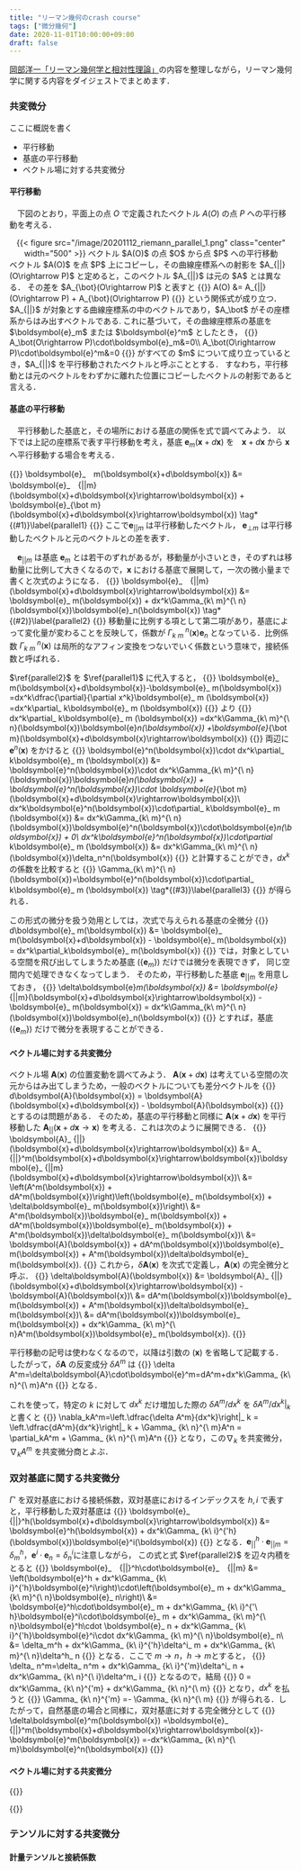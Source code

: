 ```yaml
---
title: "リーマン幾何のcrash course"
tags: ["微分幾何"]
date: 2020-11-01T10:00:00+09:00
draft: false
---
```

[岡部洋一「リーマン幾何学と相対性理論」](http://www.moge.org/okabe/temp/Riemann.pdf)の内容を整理しながら，リーマン幾何学に関する内容をダイジェストでまとめます．

<!--
### 内容
- [平行移動と接続係数](#001)
- [共変微分](#002)
-->

<a id="markdown-001" name="001"></a>

### 共変微分
ここに概説を書く
- 平行移動
- 基底の平行移動
- ベクトル場に対する共変微分

#### 平行移動
　下図のとおり，平面上の点 $O$ で定義されたベクトル $A(O)$ の点 $P$ への平行移動を考える．
<div align="center">
{{< figure src="/image/20201112_riemann_parallel_1.png" class="center" width="500" >}}
ベクトル $A(O)$ の点 $O$ から点 $P$ への平行移動
</div>
ベクトル $A(O)$ を点 $P$ 上にコピーし，その曲線座標系への射影を $A_{||}(O\rightarrow P)$ と定めると，このベクトル $A_{||}$ は元の $A$ とは異なる．
その差を $A_{\bot}(O\rightarrow P)$ と表すと
{{<equation>}}
  A(O) &= A_{||}(O\rightarrow P) + A_{\bot}(O\rightarrow P)
{{</equation>}}
という関係式が成り立つ．
$A_{||}$ が対象とする曲線座標系の中のベクトルであり，$A_\bot$ がその座標系からはみ出すベクトルである.
これに基づいて，その曲線座標系の基底を $\boldsymbol{e}_m$ または $\boldsymbol{e}^m$ としたとき，
{{<equation>}}
  A_\bot(O\rightarrow P)\cdot\boldsymbol{e}_m&=0\\
  A_\bot(O\rightarrow P)\cdot\boldsymbol{e}^m&=0
{{</equation>}}
がすべての $m$ について成り立っているとき，$A_{||}$ を平行移動されたベクトルと呼ぶこととする．
すなわち，平行移動とは元のベクトルをわずかに離れた位置にコピーしたベクトルの射影であると言える．


#### 基底の平行移動
　平行移動した基底と，その場所における基底の関係を式で調べてみよう．
以下では上記の座標系で表す平行移動を考え，基底 $\boldsymbol{e}_m(\boldsymbol{x}+d\boldsymbol{x})$ を　$\boldsymbol{x}+d\boldsymbol{x}$ から $\boldsymbol{x}$ へ平行移動する場合を考える．

{{<equation>}}
  \boldsymbol{e}_　m(\boldsymbol{x}+d\boldsymbol{x}) &= \boldsymbol{e}_　{||m}(\boldsymbol{x}+d\boldsymbol{x}\rightarrow\boldsymbol{x}) + \boldsymbol{e}_{\bot m}(\boldsymbol{x}+d\boldsymbol{x}\rightarrow\boldsymbol{x})
  \tag*{(#1)}\label{parallel1}
{{</equation>}}
ここで$\boldsymbol{e}_　{||m}$ は平行移動したベクトル， $\boldsymbol{e}_　{\bot m}$ は平行移動したベクトルと元のベクトルとの差を表す．

　$\boldsymbol{e}_　{||m}$ は基底 $\boldsymbol{e}_ m$ とは若干のずれがあるが，移動量が小さいとき，そのずれは移動量に比例して大きくなるので，$\boldsymbol{x}$ における基底で展開して，一次の微小量まで書くと次式のようになる．
{{<equation>}}
  \boldsymbol{e}_　{||m}(\boldsymbol{x}+d\boldsymbol{x}\rightarrow\boldsymbol{x})
  &= \boldsymbol{e}_ m(\boldsymbol{x}) + dx^k\Gamma_{k\ m}^{\ n}(\boldsymbol{x})\boldsymbol{e}_n(\boldsymbol{x})
  \tag*{(#2)}\label{parallel2}
{{</equation>}}
移動量に比例する項として第二項があり，基底によって変化量が変わることを反映して，係数が $\Gamma_{k\ m}^{\ n}(\boldsymbol{x})\boldsymbol{e}_n$ となっている．比例係数 $\Gamma_{k\ m}^{\ n}(\boldsymbol{x})$ は局所的なアフィン変換をつないでいく係数という意味で，接続係数と呼ばれる．

$\ref{parallel2}$ を $\ref{parallel1}$ に代入すると，
{{<equation>}}
  \boldsymbol{e}_ m(\boldsymbol{x}+d\boldsymbol{x})-\boldsymbol{e}_ m(\boldsymbol{x})
  =dx^k\dfrac{\partial}{\partial x^k}\boldsymbol{e}_ m (\boldsymbol{x})
  =dx^k\partial_ k\boldsymbol{e}_ m (\boldsymbol{x})
{{</equation>}}
より
{{<equation>}}
  dx^k\partial_ k\boldsymbol{e}_ m (\boldsymbol{x})
  =dx^k\Gamma_{k\ m}^{\ n}(\boldsymbol{x})\boldsymbol{e}_n(\boldsymbol{x})
  +\boldsymbol{e}_{\bot m}(\boldsymbol{x}+d\boldsymbol{x}\rightarrow\boldsymbol{x})
{{</equation>}}
両辺に $\boldsymbol{e}^n(\boldsymbol{x})$ をかけると
{{<equation>}}
  \boldsymbol{e}^n(\boldsymbol{x})\cdot dx^k\partial_ k\boldsymbol{e}_ m (\boldsymbol{x})
  &= \boldsymbol{e}^n(\boldsymbol{x})\cdot dx^k\Gamma_{k\ m}^{\ n}(\boldsymbol{x})\boldsymbol{e}_n(\boldsymbol{x})
    + \boldsymbol{e}^n(\boldsymbol{x})\cdot \boldsymbol{e}_{\bot m}(\boldsymbol{x}+d\boldsymbol{x}\rightarrow\boldsymbol{x})\\
  dx^k\boldsymbol{e}^n(\boldsymbol{x})\cdot\partial_ k\boldsymbol{e}_ m (\boldsymbol{x})
  &= dx^k\Gamma_{k\ m}^{\ n}(\boldsymbol{x})\boldsymbol{e}^n(\boldsymbol{x})\cdot\boldsymbol{e}_n(\boldsymbol{x})
    + 0\\
  dx^k\boldsymbol{e}^n(\boldsymbol{x})\cdot\partial_ k\boldsymbol{e}_ m (\boldsymbol{x})
  &= dx^k\Gamma_{k\ m}^{\ n}(\boldsymbol{x})\delta_n^n(\boldsymbol{x})
{{</equation>}}
と計算することができ，$dx^k$ の係数を比較すると
{{<equation>}}
  \Gamma_{k\ m}^{\ n}(\boldsymbol{x})=\boldsymbol{e}^n(\boldsymbol{x})\cdot\partial_ k\boldsymbol{e}_ m (\boldsymbol{x})
  \tag*{(#3)}\label{parallel3}
{{</equation>}}
が得られる．

この形式の微分を扱う効用としては，次式で与えられる基底の全微分
{{<equation>}}
  d\boldsymbol{e}_ m(\boldsymbol{x})
  &= \boldsymbol{e}_ m(\boldsymbol{x}+d\boldsymbol{x}) - \boldsymbol{e}_ m(\boldsymbol{x})
  = dx^k\partial_k\boldsymbol{e}_ m(\boldsymbol{x})
{{</equation>}}
では，対象としている空間を飛び出してしまうため基底 ({$\boldsymbol{e}_ m$}) だけでは微分を表現できず， 同じ空間内で処理できなくなってしまう．
そのため，平行移動した基底 $\boldsymbol{e}_ {||m}$ を用意しておき，
{{<equation>}}
  \delta\boldsymbol{e}_m(\boldsymbol{x})
  &= \boldsymbol{e}_ {||m}(\boldsymbol{x}+d\boldsymbol{x}\rightarrow\boldsymbol{x}) - \boldsymbol{e}_ m(\boldsymbol{x})
  = dx^k\Gamma_{k\ m}^{\ n}(\boldsymbol{x})\boldsymbol{e}_n(\boldsymbol{x})
{{</equation>}}
とすれば，基底 ({$\boldsymbol{e}_ m$}) だけで微分を表現することができる．

<!-- 
#### 双対基底の位置変化
-->

#### ベクトル場に対する共変微分
ベクトル場 $\boldsymbol{A}(\boldsymbol{x})$ の位置変動を調べてみよう．
$\boldsymbol{A}(\boldsymbol{x}+d\boldsymbol{x})$ は考えている空間の次元からはみ出てしまうため，一般のベクトルについても差分ベクトルを
{{<equation>}}
  d\boldsymbol{A}(\boldsymbol{x}) = \boldsymbol{A}(\boldsymbol{x}+d\boldsymbol{x}) - \boldsymbol{A}(\boldsymbol{x})
{{</equation>}}
とするのは問題がある．
そのため，基底の平行移動と同様に $\boldsymbol{A}(\boldsymbol{x}+d\boldsymbol{x})$ を平行移動した $\boldsymbol{A}_ {||}(\boldsymbol{x}+d\boldsymbol{x}\rightarrow\boldsymbol{x})$ を考える．これは次のように展開できる．
{{<equation>}}
  \boldsymbol{A}_ {||}(\boldsymbol{x}+d\boldsymbol{x}\rightarrow\boldsymbol{x})
  &= A_ {||}^m(\boldsymbol{x}+d\boldsymbol{x}\rightarrow\boldsymbol{x})\boldsymbol{e}_ {||m}(\boldsymbol{x}+d\boldsymbol{x}\rightarrow\boldsymbol{x})\\
  &= \left(A^m(\boldsymbol{x}) + dA^m(\boldsymbol{x})\right)\left(\boldsymbol{e}_ m(\boldsymbol{x}) + \delta\boldsymbol{e}_ m(\boldsymbol{x})\right)\\
  &= A^m(\boldsymbol{x})\boldsymbol{e}_ m(\boldsymbol{x}) + dA^m(\boldsymbol{x})\boldsymbol{e}_ m(\boldsymbol{x}) + A^m(\boldsymbol{x})\delta\boldsymbol{e}_ m(\boldsymbol{x})\\
  &= \boldsymbol{A}(\boldsymbol{x}) + dA^m(\boldsymbol{x})\boldsymbol{e}_ m(\boldsymbol{x}) + A^m(\boldsymbol{x})\delta\boldsymbol{e}_ m(\boldsymbol{x}).
{{</equation>}}
これから，$\delta\boldsymbol{A}(\boldsymbol{x})$ を次式で定義し，$\boldsymbol{A}(\boldsymbol{x})$ の完全微分と呼ぶ．
{{<equation>}}
  \delta\boldsymbol{A}(\boldsymbol{x})
  &= \boldsymbol{A}_ {||}(\boldsymbol{x}+d\boldsymbol{x}\rightarrow\boldsymbol{x}) - \boldsymbol{A}(\boldsymbol{x})\\
  &= dA^m(\boldsymbol{x})\boldsymbol{e}_ m(\boldsymbol{x}) + A^m(\boldsymbol{x})\delta\boldsymbol{e}_ m(\boldsymbol{x})\\
  &= dA^m(\boldsymbol{x})\boldsymbol{e}_ m(\boldsymbol{x}) + dx^k\Gamma_ {k\ m}^{\ n}A^m(\boldsymbol{x})\boldsymbol{e}_ m(\boldsymbol{x}).
{{</equation>}}

平行移動の記号は使わなくなるので，以降は引数の $(\boldsymbol{x})$ を省略して記載する．
したがって，$\delta\boldsymbol{A}$ の反変成分 $\delta A^m$ は
{{<equation>}}
  \delta A^m=\delta\boldsymbol{A}\cdot\boldsymbol{e}^m=dA^m+dx^k\Gamma_ {k\ n}^{\ m}A^n
{{</equation>}}
となる．

これを使って，特定の $k$ に対して $dx^k$ だけ増加した際の $\delta A^m/dx^k$ を $\delta A^m/dx^k|_k$ と書くと
{{<equation>}}
  \nabla_kA^m=\left.\dfrac{\delta A^m}{dx^k}\right|_ k = \left.\dfrac{dA^m}{dx^k}\right|_ k + \Gamma_ {k\ n}^{\ m}A^n = \partial_kA^m + \Gamma_ {k\ n}^{\ m}A^n
{{</equation>}}
となり，この$\nabla_k$ を共変微分，$\nabla_kA^m$ を共変微分商とよぶ．

<!--
<a id="markdown-003" name="003"></a>
-->

<a id="markdown-002" name="002"></a>

### 双対基底に関する共変微分
$\Gamma'$ を双対基底における接続係数，双対基底におけるインデックスを $h,i$ で表すと，平行移動した双対基底は
{{<equation>}}
  \boldsymbol{e}_　{||}^h(\boldsymbol{x}+d\boldsymbol{x}\rightarrow\boldsymbol{x})
  &= \boldsymbol{e}^h(\boldsymbol{x}) + dx^k\Gamma_ {k\ i}^{'h}(\boldsymbol{x})\boldsymbol{e}^i(\boldsymbol{x})
{{</equation>}}
となる．$\boldsymbol{e}_　{||}^h\cdot\boldsymbol{e}_　{||m}=\delta^h_m$，$\boldsymbol{e}^i\cdot\boldsymbol{e}_　n=\delta^i_n$に注意しながら，
この式と式 $\ref{parallel2}$ を辺々内積をとると
{{<equation>}}
  \boldsymbol{e}_　{||}^h\cdot\boldsymbol{e}_　{||m}
  &= \left(\boldsymbol{e}^h + dx^k\Gamma_ {k\ i}^{'h}\boldsymbol{e}^i\right)\cdot\left(\boldsymbol{e}_ m + dx^k\Gamma_ {k\ m}^{\ n}\boldsymbol{e}_ n\right)\\
  &= \boldsymbol{e}^h\cdot\boldsymbol{e}_ m + dx^k\Gamma_ {k\ i}^{'\ h}\boldsymbol{e}^i\cdot\boldsymbol{e}_ m + dx^k\Gamma_ {k\ m}^{\ n}\boldsymbol{e}^h\cdot \boldsymbol{e}_ n + dx^k\Gamma_ {k\ i}^{'h}\boldsymbol{e}^i\cdot dx^k\Gamma_ {k\ m}^{\ n}\boldsymbol{e}_ n\\
  &= \delta_m^h + dx^k\Gamma_ {k\ i}^{'h}\delta^i_ m + dx^k\Gamma_ {k\ m}^{\ n}\delta^h_ n 
{{</equation>}}
となる．ここで $m\rightarrow n$，$h\rightarrow m$とすると，
{{<equation>}}
  \delta_ n^m=\delta_ n^m + dx^k\Gamma_ {k\ i}^{'m}\delta^i_ n + dx^k\Gamma_ {k\ n}^{\ i}\delta^m_ i
{{</equation>}}
となるので，結局
{{<equation>}}
  0 = dx^k\Gamma_ {k\ n}^{'m} + dx^k\Gamma_ {k\ n}^{\ m}
{{</equation>}}
となり，$dx^k$ を払うと
{{<equation>}}
  \Gamma_ {k\ n}^{'m} =- \Gamma_ {k\ n}^{\ m}
{{</equation>}}
が得られる．したがって，自然基底の場合と同様に，双対基底に対する完全微分として
{{<equation>}}
  \delta\boldsymbol{e}^m(\boldsymbol{x})
    =\boldsymbol{e}_ {||}^m(\boldsymbol{x}+d\boldsymbol{x}\rightarrow\boldsymbol{x})-\boldsymbol{e}^m(\boldsymbol{x})
    =-dx^k\Gamma_ {k\ n}^{\ m}\boldsymbol{e}^n(\boldsymbol{x})
{{</equation>}}

#### ベクトル場に対する共変微分

{{<equation>}}

{{</equation>}}


### テンソルに対する共変微分


#### 計量テンソルと接続係数




<!--
#### 計量テンソルと接続係数

$\ref{parallel3}$ の両辺に $g_{nl}$ をかけて降階すると
{{<equation>}}
g_{nl}\Gamma_{k\ m}^{\ n}(\boldsymbol{x})=g_{nl}\boldsymbol{e}^n(\boldsymbol{x})\cdot\partial_ k\boldsymbol{e}_ m (\boldsymbol{x})=\boldsymbol{e}_ l(\boldsymbol{x})\cdot\partial_ k\boldsymbol{e}_ m (\boldsymbol{x})
{{</equation>}}
この式を用いて，次の3式が得られる．
{{<equation>}}
\partial_ kg_ {ml}&=\partial_ k(\boldsymbol{e}_ m\cdot\boldsymbol{e}_ l)=\partial_ k\boldsymbol{e}_ m\cdot\boldsymbol{e}_ l+\boldsymbol{e}_ m\cdot\partial_ k\boldsymbol{e}_ l=g_ {nl} \Gamma_ {k\ m}^{\ n}+g_ {nm} \Gamma_ {k\ l}^{\ n}\tag*{(#4-1)}\label{metric_eq4-1}\\
\partial_mg_{lk}&=\partial_ m(\boldsymbol{e}_ l\cdot\boldsymbol{e}_ k)=\partial_ m\boldsymbol{e}_ l\cdot\boldsymbol{e}_ k+\boldsymbol{e}_ l\cdot\partial_ m\boldsymbol{e}_ k=g_ {nk} \Gamma_ {m\ l}^{\ n}+g_ {nl} \Gamma_ {m\ k}^{\ n}\tag*{(#4-2)}\label{metric_eq4-2}\\
\partial_lg_{km}&=\partial_ l(\boldsymbol{e}_ k\cdot\boldsymbol{e}_ m)=\partial_ l\boldsymbol{e}_ k\cdot\boldsymbol{e}_ m+\boldsymbol{e}_ k\cdot\partial_ l\boldsymbol{e}_ m=g_ {nm} \Gamma_ {l\ k}^{\ n}+g_ {nk} \Gamma_ {l\ m}^{\ n}\tag*{(#4-3)}\label{metric_eq4-3}\\
{{</equation>}}
$\ref{metric_eq4-1}+\ref{metric_eq4-2}-\ref{metric_eq4-3}$ を計算し，左右を入れ替えると
{{<equation>}}
2g_{nl}\Gamma_ {k\ m}^{\ n}=\partial_ kg_ {ml} + \partial_ mg_ {lk} + \partial_ lg_ {km}
{{</equation>}}
となる．両辺2で割ると次式が得られる．
{{<equation>}}
\Gamma_ {km,n}=g_{nl}\Gamma_ {k\ m}^{\ n}=\dfrac{1}{2}\left(\partial_ kg_ {ml} + \partial_ mg_ {lk} + \partial_ lg_ {km}\right)
{{</equation>}}


-->